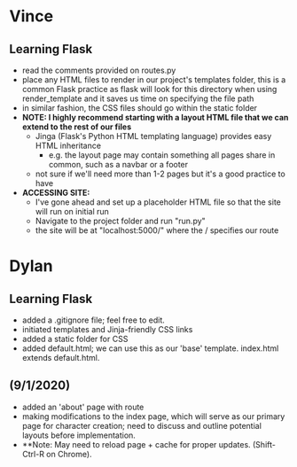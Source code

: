 # Vince
## Learning Flask
- read the comments provided on routes.py
- place any HTML files to render in our project's templates folder, this is a common Flask practice as flask will look for this directory
when using render_template and it saves us time on specifying the file path
- in similar fashion, the CSS files should go within the static folder
- **NOTE: I highly recommend starting with a layout HTML file that we can extend to the rest of our files**
  - Jinga (Flask's Python HTML templating language) provides easy HTML inheritance
    - e.g. the layout page may contain something all pages share in common, such as a navbar or a footer
  - not sure if we'll need more than 1-2 pages but it's a good practice to have
- **ACCESSING SITE:**
  - I've gone ahead and set up a placeholder HTML file so that the site will run on initial run
  - Navigate to the project folder and run "run.py"
  - the site will be at "localhost:5000/" where the / specifies our route

  
# Dylan
## Learning Flask
- added a .gitignore file; feel free to edit.
- initiated templates and Jinja-friendly CSS links
- added a static folder for CSS
- added default.html; we can use this as our 'base' template. index.html extends default.html.

## (9/1/2020)
- added an 'about' page with route
- making modifications to the index page, which will serve as our primary page for character creation;
need to discuss and outline potential layouts before implementation.
- **Note: May need to reload page + cache for proper updates. (Shift-Ctrl-R on Chrome).
